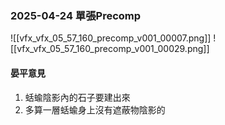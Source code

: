 ### 2025-04-24 單張Precomp
![[vfx_vfx_05_57_160_precomp_v001_00007.png]]
![[vfx_vfx_05_57_160_precomp_v001_00029.png]]

#### 晏平意見
1. 蛞蝓陰影內的石子要建出來
2. 多算一層蛞蝓身上沒有遮蔽物陰影的
